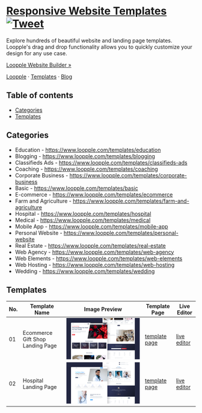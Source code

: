 # [Responsive Website Templates](https://www.loopple.com/templates) [![Tweet](https://img.shields.io/twitter/url/http/shields.io.svg?style=social)](https://twitter.com/intent/tweet?text=Get%20Free%20Website%20Templates%20from%20Loopple%20based%20on%20Bootstrap%205&url=https://www.loopple.com/templates&via=loopple&hashtags=bootstrap,design,templates,blocks,developers)

Explore hundreds of beautiful website and landing page templates. Loopple's drag and drop functionality allows you to quickly customize your design for any use case.

<p><a href="https://www.loopple.com/website-builder">Loopple Website Builder »</a></p>
<p><a href="https://www.loopple.com/">Loopple</a> · <a href="https://www.loopple.com/templates">Templates</a> · <a href="https://www.loopple.com/blog">Blog</a>

## Table of contents

- [Categories](#categories)
- [Templates](#templates)
  
  
## Categories

- Education - https://www.loopple.com/templates/education
- Blogging - https://www.loopple.com/templates/blogging
- Classifieds Ads - https://www.loopple.com/templates/classifieds-ads
- Coaching - https://www.loopple.com/templates/coaching
- Corporate Business - https://www.loopple.com/templates/corporate-business
- Basic - https://www.loopple.com/templates/basic
- E-commerce - https://www.loopple.com/templates/ecommerce
- Farm and Agriculture - https://www.loopple.com/templates/farm-and-agriculture
- Hospital - https://www.loopple.com/templates/hospital
- Medical - https://www.loopple.com/templates/medical
- Mobile App - https://www.loopple.com/templates/mobile-app
- Personal Website - https://www.loopple.com/templates/personal-website
- Real Estate - https://www.loopple.com/templates/real-estate
- Web Agency - https://www.loopple.com/templates/web-agency
- Web Elements - https://www.loopple.com/templates/web-elements
- Web Hosting - https://www.loopple.com/templates/web-hosting
- Wedding - https://www.loopple.com/templates/wedding
  
## Templates
  
|No.| Template Name  | Image Preview | Template Page | Live Editor | 
|-----|----------------|--|--------------|--------------|
|  01  | Ecommerce Gift Shop Landing Page |![Ecommerce Gift Shop Landing Page](https://raw.githubusercontent.com/Loopple/loopple-public-assets/main/website-templates/Ecommerce%20Gift%20Shop%20Landing%20Page.png)|[template page](https://www.loopple.com/product/ecommerce-gift-shop-landing-page)|[live editor](https://www.loopple.com/samples/ecommerce-gift-shop-landing-page)   
|  02  | Hospital Landing Page |![Hospital Landing Page](https://raw.githubusercontent.com/Loopple/loopple-public-assets/main/website-templates/Hospital%20Landing%20Page.png)|[template page](https://www.loopple.com/product/hospital-landing-page)|[live editor](https://www.loopple.com/samples/hospital-landing-page)  

  
  
  
  
  
  
  
  

